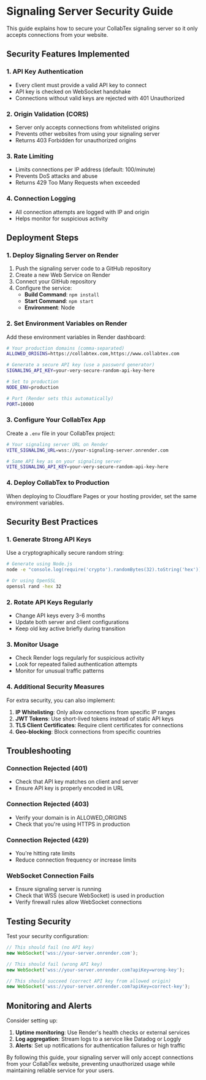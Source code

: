 # Signaling Server Security Guide

This guide explains how to secure your CollabTex signaling server so it only accepts connections from your website.

## Security Features Implemented

### 1. API Key Authentication
- Every client must provide a valid API key to connect
- API key is checked on WebSocket handshake
- Connections without valid keys are rejected with 401 Unauthorized

### 2. Origin Validation (CORS)
- Server only accepts connections from whitelisted origins
- Prevents other websites from using your signaling server
- Returns 403 Forbidden for unauthorized origins

### 3. Rate Limiting
- Limits connections per IP address (default: 100/minute)
- Prevents DoS attacks and abuse
- Returns 429 Too Many Requests when exceeded

### 4. Connection Logging
- All connection attempts are logged with IP and origin
- Helps monitor for suspicious activity

## Deployment Steps

### 1. Deploy Signaling Server on Render

1. Push the signaling server code to a GitHub repository
2. Create a new Web Service on Render
3. Connect your GitHub repository
4. Configure the service:
   - **Build Command**: `npm install`
   - **Start Command**: `npm start`
   - **Environment**: Node

### 2. Set Environment Variables on Render

Add these environment variables in Render dashboard:

```bash
# Your production domains (comma-separated)
ALLOWED_ORIGINS=https://collabtex.com,https://www.collabtex.com

# Generate a secure API key (use a password generator)
SIGNALING_API_KEY=your-very-secure-random-api-key-here

# Set to production
NODE_ENV=production

# Port (Render sets this automatically)
PORT=10000
```

### 3. Configure Your CollabTex App

Create a `.env` file in your CollabTex project:

```bash
# Your signaling server URL on Render
VITE_SIGNALING_URL=wss://your-signaling-server.onrender.com

# Same API key as on your signaling server
VITE_SIGNALING_API_KEY=your-very-secure-random-api-key-here
```

### 4. Deploy CollabTex to Production

When deploying to Cloudflare Pages or your hosting provider, set the same environment variables.

## Security Best Practices

### 1. Generate Strong API Keys

Use a cryptographically secure random string:

```bash
# Generate using Node.js
node -e "console.log(require('crypto').randomBytes(32).toString('hex'))"

# Or using OpenSSL
openssl rand -hex 32
```

### 2. Rotate API Keys Regularly

- Change API keys every 3-6 months
- Update both server and client configurations
- Keep old key active briefly during transition

### 3. Monitor Usage

- Check Render logs regularly for suspicious activity
- Look for repeated failed authentication attempts
- Monitor for unusual traffic patterns

### 4. Additional Security Measures

For extra security, you can also implement:

1. **IP Whitelisting**: Only allow connections from specific IP ranges
2. **JWT Tokens**: Use short-lived tokens instead of static API keys
3. **TLS Client Certificates**: Require client certificates for connections
4. **Geo-blocking**: Block connections from specific countries

## Troubleshooting

### Connection Rejected (401)
- Check that API key matches on client and server
- Ensure API key is properly encoded in URL

### Connection Rejected (403)
- Verify your domain is in ALLOWED_ORIGINS
- Check that you're using HTTPS in production

### Connection Rejected (429)
- You're hitting rate limits
- Reduce connection frequency or increase limits

### WebSocket Connection Fails
- Ensure signaling server is running
- Check that WSS (secure WebSocket) is used in production
- Verify firewall rules allow WebSocket connections

## Testing Security

Test your security configuration:

```javascript
// This should fail (no API key)
new WebSocket('wss://your-server.onrender.com');

// This should fail (wrong API key)
new WebSocket('wss://your-server.onrender.com?apiKey=wrong-key');

// This should succeed (correct API key from allowed origin)
new WebSocket('wss://your-server.onrender.com?apiKey=correct-key');
```

## Monitoring and Alerts

Consider setting up:

1. **Uptime monitoring**: Use Render's health checks or external services
2. **Log aggregation**: Stream logs to a service like Datadog or Loggly
3. **Alerts**: Set up notifications for authentication failures or high traffic

By following this guide, your signaling server will only accept connections from your CollabTex website, preventing unauthorized usage while maintaining reliable service for your users.